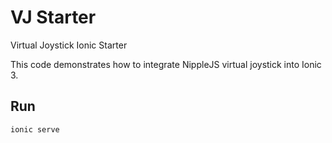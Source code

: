 # VJ Starter
Virtual Joystick Ionic Starter

This code demonstrates how to integrate NippleJS virtual joystick into Ionic 3. 

## Run
`ionic serve`

